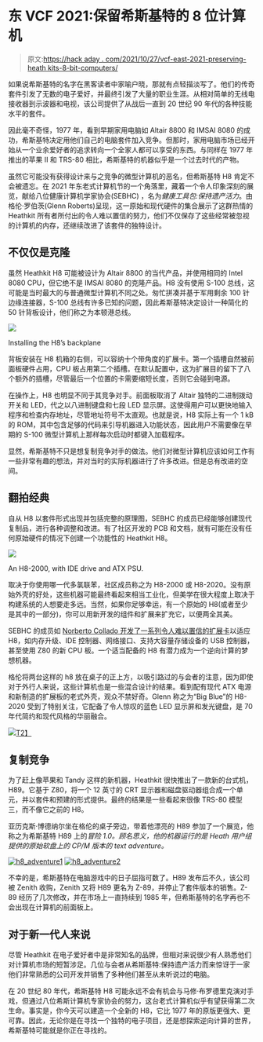 # 东 VCF 2021:保留希斯基特的 8 位计算机

> 原文:[https://hack aday . com/2021/10/27/vcf-east-2021-preserving-heath kits-8-bit-computers/](https://hackaday.com/2021/10/27/vcf-east-2021-preserving-heathkits-8-bit-computers/)

如果说希斯基特的名字在黑客读者中家喻户晓，那就有点轻描淡写了。他们的传奇套件引发了无数的电子爱好，并最终引发了大量的职业生涯。从相对简单的无线电接收器到示波器和电视，该公司提供了从战后一直到 20 世纪 90 年代的各种技能水平的套件。

因此毫不奇怪，1977 年，看到早期家用电脑如 Altair 8800 和 IMSAI 8080 的成功，希斯基特决定用他们自己的电脑套件加入竞争。但那时，家用电脑市场已经开始从一个业余爱好者的追求转向一个全家人都可以享受的东西。与同样在 1977 年推出的苹果 II 和 TRS-80 相比，希斯基特的机器似乎是一个过去时代的产物。

虽然它可能没有获得设计来与之竞争的微型计算机的恶名，但希斯基特 H8 肯定不会被遗忘。在 2021 年东老式计算机节的一个角落里，藏着一个令人印象深刻的展览，献给八位健康计算机学家协会(SEBHC) ，名为*健康工具包:保持遗产活力*。由格伦·罗伯茨(Glenn Roberts)呈现，这一原始和现代硬件的集合展示了这群热情的 Heathkit 所有者所付出的令人难以置信的努力，他们不仅保存了这些经常被忽视的计算机的内存，还继续改进了该套件的独特设计。

## 不仅仅是克隆

虽然 Heathkit H8 可能被设计为 Altair 8800 的当代产品，并使用相同的 Intel 8080 CPU，但它绝不是 IMSAI 8080 的克隆产品。H8 没有使用 S-100 总线，这可能是当时最大的与普通微型计算机不同之处。匆忙拼凑并基于军用剩余 100 针边缘连接器，S-100 总线有许多已知的问题，因此希斯基特决定设计一种简化的 50 针背板设计，他们称之为本顿港总线。

[![](../Images/591d65f7c90beb30be8d40d3a5a9fb8b.png)](https://hackaday.com/wp-content/uploads/2021/10/sebhc_bus.png)

Installing the H8’s backplane

背板安装在 H8 机箱的右侧，可以容纳十个带角度的扩展卡。第一个插槽自然被前面板硬件占用，CPU 板占用第二个插槽。在默认配置中，这为扩展目的留下了八个额外的插槽，尽管最后一个位置的卡需要缩短长度，否则它会碰到电源。

在操作上，H8 也明显不同于其竞争对手。前面板取消了 Altair 独特的二进制拨动开关和 LED，代之以八进制键盘和七段 LED 显示屏。这使得用户可以更快地输入程序和检查内存地址，尽管地址符号不太直观。也就是说，H8 实际上有一个 1 kB 的 ROM，其中包含足够的代码来引导机器进入功能状态，因此用户不需要像在早期的 S-100 微型计算机上那样每次启动时都键入加载程序。

显然，希斯基特不只是想复制竞争对手的做法。他们对微型计算机应该如何工作有一些非常有趣的想法，并对当时的实际机器进行了许多改进。但是总有改进的空间。

## 翻拍经典

自从 H8 以套件形式出现并包括完整的原理图，SEBHC 的成员已经能够创建现代复制品，进行各种调整和改进。有了社区开发的 PCB 和文档，就有可能在没有任何原始硬件的情况下创建一个功能性的 Heathkit H8。

[![](../Images/a76a28cd2c58f29ac559696d6cf513cf.png)](https://hackaday.com/wp-content/uploads/2021/10/h8_h82000.jpg)

An H8-2000, with IDE drive and ATX PSU.

取决于你使用哪一代多氯联苯，社区成员称之为 H8-2000 或 H8-2020。没有原始外壳的好处，这些机器可能最终看起来相当工业化，但美学在很大程度上取决于构建系统的人想要走多远。当然，如果你足够幸运，有一个原始的 H8(或者至少是其中的一部分)，你可以用新开发的组件和扩展来扩充它，以便两全其美。

SEBHC 的成员如 [Norberto Collado 开发了一系列令人难以置信的扩展卡](http://koyado.com/Heathkit/Welcome.html)以适应 H8，如内存升级、IDE 控制器、网络接口、支持大容量存储设备的 USB 控制器，甚至使用 Z80 的新 CPU 板。一个适当配备的 H8 有潜力成为一个逆向计算的梦想机器。

格伦将两台这样的 h8 放在桌子的正上方，以吸引路过的与会者的注意，因为即使对于外行人来说，这些计算机也是一些混合设计的结果。看到配有现代 ATX 电源和新制造的扩展板的老式外壳，观众不禁好奇。Glenn 称之为“Big Blue”的 H8-2020 受到了特别关注，它配备了令人惊叹的蓝色 LED 显示屏和发光键盘，是 70 年代简约和现代风格的华丽融合。

[![](../Images/3cbddcdfe5df52bd7d3226eaed7bc1b4.png)T2】](https://hackaday.com/wp-content/uploads/2021/10/h8_bigblue.jpg)

## 复制竞争

为了赶上像苹果和 Tandy 这样的新机器，Heathkit 很快推出了一款新的台式机，H89。它基于 Z80，将一个 12 英寸的 CRT 显示器和磁盘驱动器组合成一个单元，并以套件和预建的形式提供。最终的结果是一些看起来很像 TRS-80 模型三，而不像它之前的 H8。

亚历克斯·博德纳尔坐在格伦的桌子旁边，带着他漂亮的 H89 参加了一个展览，他称之为希斯基特 H89 上的*冒险 1.0。顾名思义，他的机器运行的是 Heath 用户组提供的原始软盘上的 CP/M 版本的 text adventure。*

 [![h8_adventure1](../Images/2c6134a087cbdd0c488fb094ce655de3.png "h8_adventure1")](https://hackaday.com/2021/10/27/vcf-east-2021-preserving-heathkits-8-bit-computers/h8_adventure1/)  [![h8_adventure2](../Images/ab00c72078d1465cf85edf6f576976e9.png "h8_adventure2")](https://hackaday.com/2021/10/27/vcf-east-2021-preserving-heathkits-8-bit-computers/h8_adventure2/) 

不幸的是，希斯基特在电脑游戏中的日子屈指可数了。H89 发布后不久，该公司被 Zenith 收购，Zenith 又将 H89 更名为 Z-89，并停止了套件版本的销售。Z-89 经历了几次修改，并在市场上一直持续到 1985 年，但希斯基特的名字再也不会出现在计算机的前面板上。

## 对于新一代人来说

尽管 Heathkit 在电子爱好者中是非常知名的品牌，但相对来说很少有人熟悉他们对计算机市场的短暂涉足。几位与会者从希斯基特:保持遗产活力而来惊讶于一家他们非常熟悉的公司开发并销售了多种他们甚至从未听说过的电脑。

在 20 世纪 80 年代，希斯基特 H8 可能永远不会有机会与马修·布罗德里克演对手戏，但通过八位希斯计算机专家协会的努力，这台老式计算机似乎有望获得第二次生命。事实是，你今天可以建造一个全新的 H8，它比 1977 年的原版更强大、更可靠。因此，无论你是在寻找一个独特的电子项目，还是想探索逆向计算的世界，希斯基特可能就是你正在寻找的。